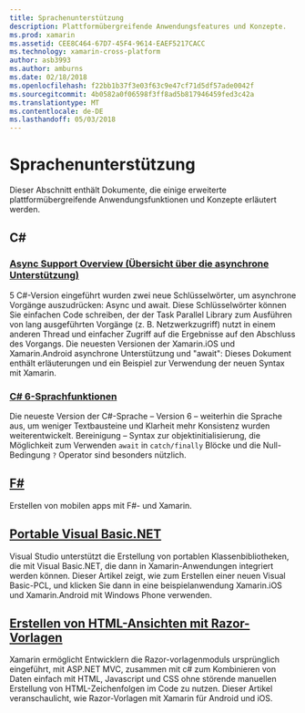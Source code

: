 ```yaml
---
title: Sprachenunterstützung
description: Plattformübergreifende Anwendungsfeatures und Konzepte.
ms.prod: xamarin
ms.assetid: CEE8C464-67D7-45F4-9614-EAEF5217CACC
ms.technology: xamarin-cross-platform
author: asb3993
ms.author: amburns
ms.date: 02/18/2018
ms.openlocfilehash: f22bb1b37f3e03f63c9e47cf71d5df57ade0042f
ms.sourcegitcommit: 4b0582a0f06598f3ff8ad5b817946459fed3c42a
ms.translationtype: MT
ms.contentlocale: de-DE
ms.lasthandoff: 05/03/2018
---
```

# <a name="language-support"></a>Sprachenunterstützung

Dieser Abschnitt enthält Dokumente, die einige erweiterte plattformübergreifende Anwendungsfunktionen und Konzepte erläutert werden.

## <a name="c"></a>C# 
###  <a name="async-support-overviewcross-platformplatformasyncmd"></a>[Async Support Overview (Übersicht über die asynchrone Unterstützung)](~/cross-platform/platform/async.md)

5 C#-Version eingeführt wurden zwei neue Schlüsselwörter, um asynchrone Vorgänge auszudrücken: Async und await. Diese Schlüsselwörter können Sie einfachen Code schreiben, der der Task Parallel Library zum Ausführen von lang ausgeführten Vorgänge (z. B. Netzwerkzugriff) nutzt in einem anderen Thread und einfacher Zugriff auf die Ergebnisse auf den Abschluss des Vorgangs. Die neuesten Versionen der Xamarin.iOS und Xamarin.Android asynchrone Unterstützung und "await": Dieses Dokument enthält erläuterungen und ein Beispiel zur Verwendung der neuen Syntax mit Xamarin.

### <a name="c-6-language-featurescross-platformplatformcsharp-sixmd"></a>[C# 6-Sprachfunktionen](~/cross-platform/platform/csharp-six.md)

Die neueste Version der C#-Sprache – Version 6 – weiterhin die Sprache aus, um weniger Textbausteine und Klarheit mehr Konsistenz wurden weiterentwickelt. Bereinigung – Syntax zur objektinitialisierung, die Möglichkeit zum Verwenden `await` in `catch/finally` Blöcke und die Null-Bedingung `?` Operator sind besonders nützlich.

## <a name="ffsharpindexmd"></a>[F#](fsharp/index.md)

Erstellen von mobilen apps mit F#- und Xamarin.

##  <a name="portable-visual-basicnetcross-platformplatformvisual-basicindexmd"></a>[Portable Visual Basic.NET](~/cross-platform/platform/visual-basic/index.md)

Visual Studio unterstützt die Erstellung von portablen Klassenbibliotheken, die mit Visual Basic.NET, die dann in Xamarin-Anwendungen integriert werden können. Dieser Artikel zeigt, wie zum Erstellen einer neuen Visual Basic-PCL, und klicken Sie dann in eine beispielanwendung Xamarin.iOS und Xamarin.Android mit Windows Phone verwenden.

##  <a name="building-html-views-using-razor-templatescross-platformplatformrazor-html-templatesindexmd"></a>[Erstellen von HTML-Ansichten mit Razor-Vorlagen](~/cross-platform/platform/razor-html-templates/index.md)

Xamarin ermöglicht Entwicklern die Razor-vorlagenmoduls ursprünglich eingeführt, mit ASP.NET MVC, zusammen mit c# zum Kombinieren von Daten einfach mit HTML, Javascript und CSS ohne störende manuellen Erstellung von HTML-Zeichenfolgen im Code zu nutzen.
Dieser Artikel veranschaulicht, wie Razor-Vorlagen mit Xamarin für Android und iOS.
